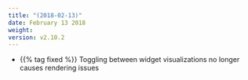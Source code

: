 ```yaml
---
title: "(2018-02-13)"
date: February 13 2018
weight:
version: v2.10.2
---
```


- {{% tag fixed %}} Toggling between widget visualizations no longer causes rendering issues
